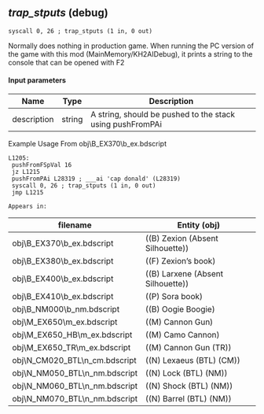 ## *trap_stputs* (debug)

`syscall 0, 26 ; trap_stputs (1 in, 0 out)`

Normally does nothing in production game. When running the PC version of the game with this mod (MainMemory/KH2AIDebug), it prints a string to the console that can be opened with F2

#### Input parameters
| Name | Type | Description
|------|------|------------
| description   | string   | A string, should be pushed to the stack using pushFromPAi


Example Usage From obj\B_EX370\b_ex.bdscript
```plaintext
L1205:
 pushFromFSpVal 16
 jz L1215
 pushFromPAi L28319 ; ___ai 'cap donald' (L28319)
 syscall 0, 26 ; trap_stputs (1 in, 0 out)
 jmp L1215
```





	Appears in:
| filename | Entity (obj)
|----------|-------------
| obj\B_EX370\b_ex.bdscript       | ((B) Zexion (Absent Silhouette))          
| obj\B_EX380\b_ex.bdscript       | ((F) Zexion’s book)          
| obj\B_EX400\b_ex.bdscript       | ((B) Larxene (Absent Silhouette))          
| obj\B_EX410\b_ex.bdscript       | ((P) Sora book)          
| obj\B_NM000\b_nm.bdscript       | ((B) Oogie Boogie)          
| obj\M_EX650\m_ex.bdscript       | ((M) Cannon Gun)          
| obj\M_EX650_HB\m_ex.bdscript       | ((M) Camo Cannon)          
| obj\M_EX650_TR\m_ex.bdscript       | ((M) Cannon Gun (TR))          
| obj\N_CM020_BTL\n_cm.bdscript       | ((N) Lexaeus (BTL) (CM))          
| obj\N_NM050_BTL\n_nm.bdscript       | ((N) Lock (BTL) (NM))          
| obj\N_NM060_BTL\n_nm.bdscript       | ((N) Shock (BTL) (NM))          
| obj\N_NM070_BTL\n_nm.bdscript       | ((N) Barrel (BTL) (NM))          



